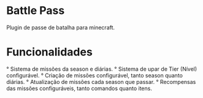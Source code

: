 # Battle Pass
Plugin de passe de batalha para minecraft.  


# Funcionalidades
  ° Sistema de missões da season e diárias.
  ° Sistema de upar de Tier (Nível) configurável.
  ° Criação de missões configurável, tanto season quanto diárias.
  ° Atualização de missões cada season que passar. 
  ° Recompensas das missões configuráveis, tanto comandos quanto itens.
